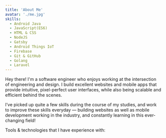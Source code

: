 ```yaml
---
title: 'About Me'
avatar: './me.jpg'
skills:
  - Android Java
  - JavaScript(ES6)
  - HTML & CSS
  - NodeJS
  - Gatsby
  - Android Things IoT
  - Firebase
  - Git & GitHub
  - Golang
  - Laravel
---
```


Hey there! I'm a software engineer who enjoys working at the intersection of engineering and design. I build excellent websites and mobile apps that provide intuitive, pixel-perfect user interfaces, while also being scalable and efficient behind the scenes.

I’ve picked up quite a few skills during the course of my studies, and work to improve these skills everyday &mdash; building websites as well as mobile development working in the industry, and constantly learning in this ever-changing field!

Tools & technologies that I have experience with:

